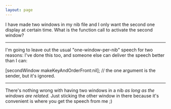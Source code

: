 ```yaml
---
layout: page
---
```




I have made two windows in my nib file and I only want the second one display at certain time.  What is the function call to activate the second window?

----
I'm going to leave out the usual "one-window-per-nib" speech for two reasons: I've done this too, and someone else can deliver the speech better than I can:

    

[secondWindow makeKeyAndOrderFront:nil]; // the one argument is the sender, but it's ignored.



----

There's nothing wrong with having two windows in a nib *as long as the windows are related.* Just sticking the other window in there because it's convenient is where you get the speech from me ;)
